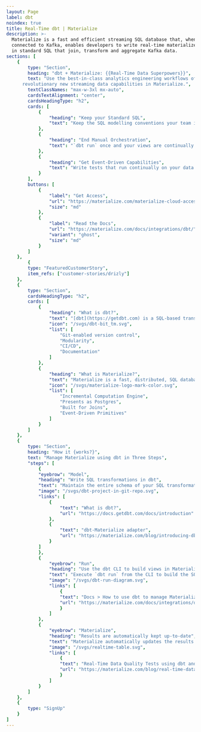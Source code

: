 ```yaml
---
layout: Page
label: dbt
noindex: true
title: Real-Time dbt | Materialize
description: >-
  Materialize is a fast and efficient streaming SQL database that, when
  connected to Kafka, enables developers to write real-time materialized views
  in standard SQL that join, transform and aggregate Kafka data.
sections: [
	{
		type: "Section",
		heading: "dbt + Materialize: {{Real-Time Data Superpowers}}",
		text: "Use the best-in-class analytics engineering workflows of dbt to manage
      revolutionary new streaming data capabilities in Materialize.",
	  	textClassNames: "max-w-3xl mx-auto",
		cardsTextAlignment: "center",
		cardsHeadingType: "h2",
		cards: [
			{
				"heading": "Keep your Standard SQL",
				"text": "Keep the SQL modelling conventions your team is familiar with."
			},
			{
				"heading": "End Manual Orchestration",
				"text": "`dbt run` once and your views are continually kept updated."
			},
			{
				"heading": "Get Event-Driven Capabilities",
				"text": "Write tests that run continually on your data and alert immediately."
			}
  		],
		buttons: [
			{
				"label": "Get Access",
				"url": "https://materialize.com/materialize-cloud-access/",
				"size": "md"
			},
			{
				"label": "Read the Docs",
				"url": "https://materialize.com/docs/integrations/dbt/",
				"variant": "ghost",
				"size": "md"
			}
		]
	},
		{
		type: "FeaturedCustomerStory",
		item_refs: ["customer-stories/drizly"]
	},
	{
		type: "Section",
		cardsHeadingType: "h2",
		cards: [
			{
				"heading": "What is dbt?",
				"text": "[dbt](https://getdbt.com) is a SQL-based transformation workflow that lets teams quickly and collaboratively deploy analytics code following software engineering best practices.",
				"icon": "/svgs/dbt-bit_tm.svg",
				"list": [
					"Git-enabled version control",
					"Modularity",
					"CI/CD",
					"Documentation"
				]
			},
			{
				"heading": "What is Materialize?",
				"text": "Materialize is a fast, distributed, SQL database built on streaming internals.",
				"icon": "/svgs/materialize-logo-mark-color.svg",
				"list": [
					"Incremental Computation Engine",
					"Presents as Postgres",
					"Built for Joins",
					"Event-Driven Primitives"
				]
			}
  		]
	},
	{
		type: "Section",
		heading: "How it {works?}",
		text: "Manage Materialize using dbt in Three Steps",
		"steps": [
			{
			"eyebrow": "Model",
			"heading": "Write SQL transformations in dbt",
			"text": "Maintain the entire schema of your SQL transformations (sources, views, materialized views) in a dbt project in a git repo.",
			"image": "/svgs/dbt-project-in-git-repo.svg",
			"links": [
				{
					"text": "What is dbt?",
					"url": "https://docs.getdbt.com/docs/introduction"
				},
				{
					"text": "dbt-Materialize adapter",
					"url": "https://materialize.com/blog/introducing-dbt-materialize/"
				}
			]
			},
			{
				"eyebrow": "Run",
				"heading": "Use the dbt CLI to build views in Materialize",
				"text": "Execute `dbt run` from the CLI to build the SQL models and transformations in Materialize once, and to migrate after updates.",
				"image": "/svgs/dbt-run-diagram.svg",
				"links": [
					{
					"text": "Docs > How to use dbt to manage Materialize",
					"url": "https://materialize.com/docs/integrations/dbt/"
					}
				]
			},
			{
				"eyebrow": "Materialize",
				"heading": "Results are automatically kept up-to-date",
				"text": "Materialize automatically updates the results of SQL transformations as source data changes. Results can be queried in SQL or streamed out.",
				"image": "/svgs/realtime-table.svg",
				"links": [
					{
					"text": "Real-Time Data Quality Tests using dbt and Materialize",
					"url": "https://materialize.com/blog/real-time-data-quality-tests-using-dbt-and-materialize/"
					}
				]
			}
		]
	},
	{
		type: "SignUp"
	}
]
---
```

